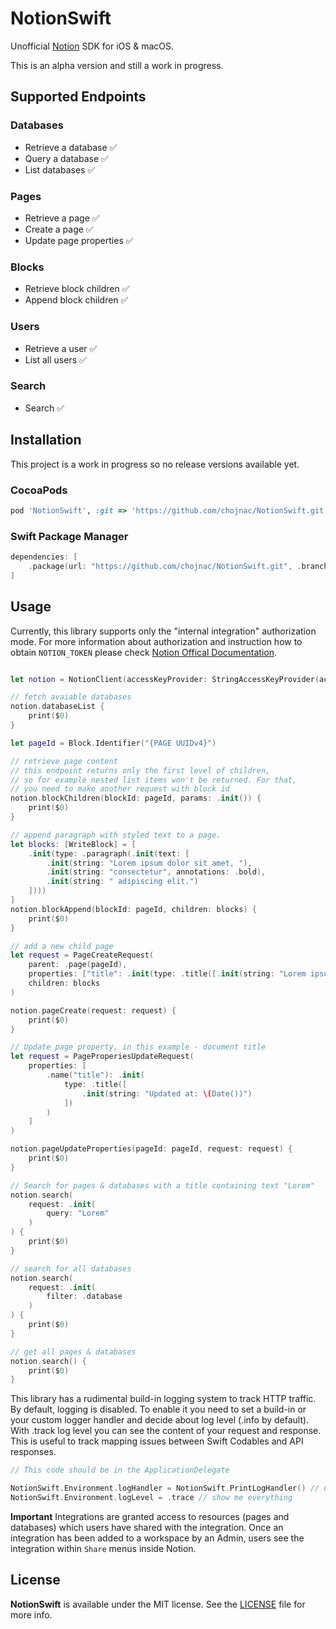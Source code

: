 # NotionSwift

Unofficial [Notion](https://www.notion.so) SDK for iOS & macOS. 

This is an alpha version and still a work in progress.

## Supported Endpoints

### Databases
 * Retrieve a database ✅
 * Query a database ✅
 * List databases ✅
 
### Pages
* Retrieve a page ✅
* Create a page ✅
* Update page properties ✅

### Blocks 
* Retrieve block children ✅
* Append block children ✅

### Users
* Retrieve a user ✅
* List all users ✅

### Search 
* Search ✅


## Installation

This project is a work in progress so no release versions available yet.

### CocoaPods

```ruby
pod 'NotionSwift', :git => 'https://github.com/chojnac/NotionSwift.git', :branch => 'main'
```

### Swift Package Manager

```swift
dependencies: [
    .package(url: "https://github.com/chojnac/NotionSwift.git", .branch("main"))
]
```

## Usage

Currently, this library supports only the "internal integration" authorization mode. For more information about authorization and 
instruction how to obtain `NOTION_TOKEN` please check [Notion Offical Documentation](https://developers.notion.com/docs/authorization).

```swift

let notion = NotionClient(accessKeyProvider: StringAccessKeyProvider(accessKey: "{NOTION_TOKEN}"))

// fetch avaiable databases
notion.databaseList {
    print($0)
}

let pageId = Block.Identifier("{PAGE UUIDv4}")

// retrieve page content
// this endpoint returns only the first level of children, 
// so for example nested list items won't be returned. For that, 
// you need to make another request with block id
notion.blockChildren(blockId: pageId, params: .init()) {
    print($0)
}

// append paragraph with styled text to a page.
let blocks: [WriteBlock] = [
    .init(type: .paragraph(.init(text: [
        .init(string: "Lorem ipsum dolor sit amet, "),
        .init(string: "consectetur", annotations: .bold),
        .init(string: " adipiscing elit.")
    ])))
]
notion.blockAppend(blockId: pageId, children: blocks) {
    print($0)
}

// add a new child page
let request = PageCreateRequest(
    parent: .page(pageId), 
    properties: ["title": .init(type: .title([.init(string: "Lorem ipsum \(Date())")]))],
    children: blocks
)

notion.pageCreate(request: request) {
    print($0)
}

// Update page property, in this example - document title
let request = PageProperiesUpdateRequest(
    properties: [
        .name("title"): .init(
            type: .title([
                .init(string: "Updated at: \(Date())")
            ])
        )
    ]
)

notion.pageUpdateProperties(pageId: pageId, request: request) {
    print($0)
}

// Search for pages & databases with a title containing text "Lorem"
notion.search(
    request: .init(
        query: "Lorem"
    )
) {
    print($0)
}

// search for all databases 
notion.search(
    request: .init(
        filter: .database
    )
) {
    print($0)
}

// get all pages & databases
notion.search() {
    print($0)
}
```

This library has a rudimental build-in logging system to track HTTP traffic. 
By default, logging is disabled. 
To enable it you need to set a build-in or your custom logger handler and decide about log level (.info by default). With .track log level you can see the content of your request and response. This is useful to track mapping issues between Swift Codables and API responses.

```swift
// This code should be in the ApplicationDelegate

NotionSwift.Environment.logHandler = NotionSwift.PrintLogHandler() // uses print command
NotionSwift.Environment.logLevel = .trace // show me everything

```

**Important**
Integrations are granted access to resources (pages and databases) which users have shared with the integration. Once an integration has been added to a workspace by an Admin, users see the integration within `Share` menus inside Notion.

## License

**NotionSwift** is available under the MIT license. See the [LICENSE](https://github.com/chojnac/NotionSwift/blob/master/LICENSE) file for more info.
